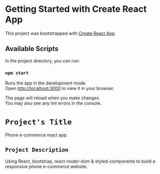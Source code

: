# Getting Started with Create React App

This project was bootstrapped with [Create React App](https://github.com/facebook/create-react-app).

## Available Scripts

In the project directory, you can run:

### `npm start`

Runs the app in the development mode.\
Open [http://localhost:3000](http://localhost:3000) to view it in your browser.

The page will reload when you make changes.\
You may also see any lint errors in the console.

# `Project's Title`
 Phone e-commerce react app.
 
 ## `Project Description`
Using React, bootstrap, react-router-dom & styled-components to build a  responsive phone e-commerce website. 


